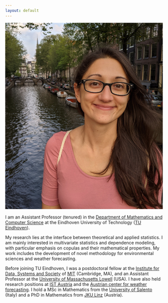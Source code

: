```yaml
---
layout: default
---
```


<img class="profile-picture" src="eli.jpg">

I am an Assistant Professor (tenured) in the [Department of Mathematics and Computer Science](https://www.tue.nl/en/our-university/departments/mathematics-and-computer-science) at the Eindhoven University of Technology ([TU Eindhoven](https://www.tue.nl)).
<br>

My research lies at the interface between theoretical and applied statistics. I am mainly interested in multivariate statistics and dependence modeling, with particular emphasis on copulas and their mathematical properties. 
My work includes the development of novel methodology for environmental sciences and weather forecasting.
<br>

Before joining TU Eindhoven, I was a postdoctoral fellow at the [Institute for Data, Systems and Society](https://idss.mit.edu/) of [MIT](https://www.mit.edu) (Cambridge, MA), and an Assistant Professor at the  [University of Massachusetts Lowell](https://www.uml.edu/sciences/mathematics/) (USA). I have also held research positions at [IST Austria](https://ist.ac.at/en/home/) and the [Austrian center for weather forecasting](https://www.zamg.ac.at/cms/en/news). I hold a MSc in Mathematics from the [University of Salento](https://international.unisalento.it/departments/mathematics-and-physics) (Italy) and a PhD in Mathematics from [JKU Linz](https://www.jku.at/en/institute-of-applied-statistics/) (Austria). 
<br>
<br>
